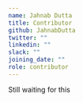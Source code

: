 ```yaml
---
name: Jahnab Dutta
title: Contributor
github: JahnabDutta
twitter: ""
linkedin: ""
slack: ""
joining_date: ""
role: contributor
---
```


Still waiting for this
